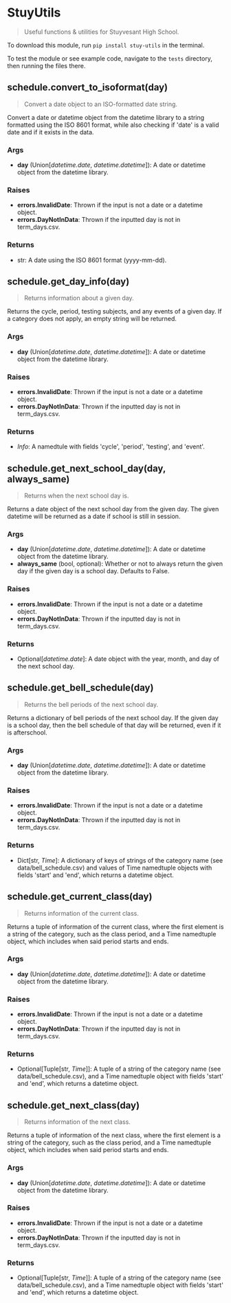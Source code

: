 # StuyUtils

> Useful functions & utilities for Stuyvesant High School.

To download this module, run `pip install stuy-utils` in the terminal.

To test the module or see example code, navigate to the `tests` directory, then running the files there.

## schedule.convert_to_isoformat(day)

> Convert a date object to an ISO-formatted date string.

Convert a date or datetime object from the datetime library to a string formatted using the ISO 8601 format, while also checking if 'date' is a valid date and if it exists in the data.

### Args

- **day** (Union[*datetime.date*, *datetime.datetime*]): A date or datetime object from the datetime library.

### Raises

- **errors.InvalidDate**: Thrown if the input is not a date or a datetime object.
- **errors.DayNotInData**: Thrown if the inputted day is not in term_days.csv.

### Returns

- str: A date using the ISO 8601 format (yyyy-mm-dd).

## schedule.get_day_info(day)

> Returns information about a given day.

Returns the cycle, period, testing subjects, and any events of a given day. If a category does not apply, an empty string will be returned.

### Args

- **day** (Union[*datetime.date*, *datetime.datetime*]): A date or datetime object from the datetime library.

### Raises

- **errors.InvalidDate**: Thrown if the input is not a date or a datetime object.
- **errors.DayNotInData**: Thrown if the inputted day is not in term_days.csv.

### Returns

- _Info_: A namedtule with fields 'cycle', 'period', 'testing', and 'event'.

## schedule.get_next_school_day(day, always_same)

> Returns when the next school day is.

Returns a date object of the next school day from the given day. The given datetime will be returned as a date if school is still in session.

### Args

- **day** (Union[*datetime.date*, *datetime.datetime*]): A date or datetime object from the datetime library.
- **always_same** (bool, optional): Whether or not to always return the given day if the given day is a school day. Defaults to False.

### Raises

- **errors.InvalidDate**: Thrown if the input is not a date or a datetime object.
- **errors.DayNotInData**: Thrown if the inputted day is not in term_days.csv.

### Returns

- Optional[*datetime.date*]: A date object with the year, month, and day of the next school day.

## schedule.get_bell_schedule(day)

> Returns the bell periods of the next school day.

Returns a dictionary of bell periods of the next school day. If the given day is a school day, then the bell schedule of that day will be returned, even if it is afterschool.

### Args

- **day** (Union[*datetime.date*, *datetime.datetime*]): A date or datetime object from the datetime library.

### Raises

- **errors.InvalidDate**: Thrown if the input is not a date or a datetime object.
- **errors.DayNotInData**: Thrown if the inputted day is not in term_days.csv.

### Returns

- Dict[str, *Time*]: A dictionary of keys of strings of the category name (see data/bell_schedule.csv) and values of Time namedtuple objects with fields 'start' and 'end', which returns a datetime object.

## schedule.get_current_class(day)

> Returns information of the current class.

Returns a tuple of information of the current class, where the first element is a string of the category, such as the class period, and a Time namedtuple object, which includes when said period starts and ends.

### Args

- **day** (Union[*datetime.date*, *datetime.datetime*]): A date or datetime object from the datetime library.

### Raises

- **errors.InvalidDate**: Thrown if the input is not a date or a datetime object.
- **errors.DayNotInData**: Thrown if the inputted day is not in term_days.csv.

### Returns

- Optional[Tuple[str, *Time*]]: A tuple of a string of the category name (see data/bell_schedule.csv), and a Time namedtuple object with fields 'start' and 'end', which returns a datetime object.

## schedule.get_next_class(day)

> Returns information of the next class.

Returns a tuple of information of the next class, where the first element is a string of the category, such as the class period, and a Time namedtuple object, which includes when said period starts and ends.

### Args

- **day** (Union[*datetime.date*, *datetime.datetime*]): A date or datetime object from the datetime library.

### Raises

- **errors.InvalidDate**: Thrown if the input is not a date or a datetime object.
- **errors.DayNotInData**: Thrown if the inputted day is not in term_days.csv.

### Returns

- Optional[Tuple[str, *Time*]]: A tuple of a string of the category name (see data/bell_schedule.csv), and a Time namedtuple object with fields 'start' and 'end', which returns a datetime object.
